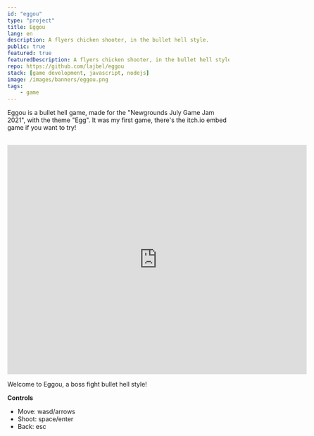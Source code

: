 ```yaml
---
id: "eggou"
type: "project"
title: Eggou
lang: en
description: A flyers chicken shooter, in the bullet hell style.
public: true
featured: true
featuredDescription: A flyers chicken shooter, in the bullet hell style/
repo: https://github.com/lajbel/eggou
stack: [game development, javascript, nodejs]
image: /images/banners/eggou.png
tags:
    - game
---
```


Eggou is a bullet hell game, made for the "Newgrounds July Game Jam 2021", with
the theme "Egg". It was my first game, there's the itch.io embed game if you
want to try!

<br>

<iframe frameborder="" src="https://itch.io/embed-upload/8640582?color=ebb2b2" width="680" height="520"><a href="https://lajbel.itch.io/eggou">Play Eggou on itch.io</a></iframe>

Welcome to Eggou, a boss fight bullet hell style!

**Controls**

- Move: wasd/arrows
- Shoot: space/enter
- Back: esc
